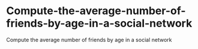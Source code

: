 # Compute-the-average-number-of-friends-by-age-in-a-social-network
Compute the average number of friends by age in a social network
